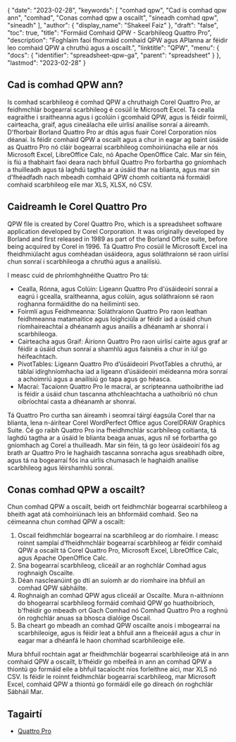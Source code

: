 {
  "date": "2023-02-28",
  "keywords": [
"comhad qpw",
"Cad is comhad qpw ann",
"comhad",
"Conas comhad qpw a oscailt",
"síneadh comhad qpw",
"síneadh"
],
  "author": {
    "display_name": "Shakeel Faiz"
},
  "draft": "false",
  "toc": true,
  "title": "Formáid Comhaid QPW - Scarbhileog Quattro Pro",
  "description": "Foghlaim faoi fhormáid comhaid QPW agus APIanna ar féidir leo comhaid QPW a chruthú agus a oscailt.",
  "linktitle": "QPW",
  "menu": {
    "docs": {
      "identifier": "spreadsheet-qpw-ga",
      "parent": "spreadsheet"
}
},
  "lastmod": "2023-02-28"
}

## Cad is comhad QPW ann?

Is comhad scarbhileog é comhad QPW a chruthaigh Corel Quattro Pro, ar feidhmchlár bogearraí scarbhileog é cosúil le Microsoft Excel. Tá cealla eagraithe i sraitheanna agus i gcolúin i gcomhaid QPW, agus is féidir foirmlí, cairteacha, graif, agus cineálacha eile uirlisí anailíse sonraí a áireamh. D'fhorbair Borland Quattro Pro ar dtús agus fuair Corel Corporation níos déanaí. Is féidir comhaid QPW a oscailt agus a chur in eagar ag baint úsáide as Quattro Pro nó cláir bogearraí scarbhileog comhoiriúnacha eile ar nós Microsoft Excel, LibreOffice Calc, nó Apache OpenOffice Calc. Mar sin féin, is fiú a thabhairt faoi deara nach bhfuil Quattro Pro forbartha go gníomhach a thuilleadh agus tá laghdú tagtha ar a úsáid thar na blianta, agus mar sin d'fhéadfadh nach mbeadh comhaid QPW chomh coitianta ná formáidí comhaid scarbhileog eile mar XLS, XLSX, nó CSV.

## Caidreamh le Corel Quattro Pro

QPW file is created by Corel Quattro Pro, which is a spreadsheet software application developed by Corel Corporation. It was originally developed by Borland and first released in 1989 as part of the Borland Office suite, before being acquired by Corel in 1996. Tá Quattro Pro cosúil le Microsoft Excel ina fheidhmiúlacht agus comhéadan úsáideora, agus soláthraíonn sé raon uirlisí chun sonraí i scarbhileoga a chruthú agus a anailísiú.

I measc cuid de phríomhghnéithe Quattro Pro tá:

- Cealla, Rónna, agus Colúin: Ligeann Quattro Pro d'úsáideoirí sonraí a eagrú i gcealla, sraitheanna, agus colúin, agus soláthraíonn sé raon roghanna formáidithe do na heilimintí seo.
- Foirmlí agus Feidhmeanna: Soláthraíonn Quattro Pro raon leathan feidhmeanna matamaitice agus loighciúla ar féidir iad a úsáid chun ríomhaireachtaí a dhéanamh agus anailís a dhéanamh ar shonraí i scarbhileoga.
- Cairteacha agus Graif: Áiríonn Quattro Pro raon uirlisí cairte agus graf ar féidir a úsáid chun sonraí a shamhlú agus faisnéis a chur in iúl go héifeachtach.
- PivotTables: Ligeann Quattro Pro d’úsáideoirí PivotTables a chruthú, ar táblaí idirghníomhacha iad a ligeann d’úsáideoirí méideanna móra sonraí a achoimriú agus a anailísiú go tapa agus go héasca.
- Macraí: Tacaíonn Quattro Pro le macraí, ar scripteanna uathoibrithe iad is féidir a úsáid chun tascanna athchleachtacha a uathoibriú nó chun oibríochtaí casta a dhéanamh ar shonraí.

Tá Quattro Pro curtha san áireamh i seomraí táirgí éagsúla Corel thar na blianta, lena n-áirítear Corel WordPerfect Office agus CorelDRAW Graphics Suite. Cé go raibh Quattro Pro ina fheidhmchlár scarbhileog coitianta, tá laghdú tagtha ar a úsáid le blianta beaga anuas, agus níl sé forbartha go gníomhach ag Corel a thuilleadh. Mar sin féin, tá go leor úsáideoirí fós ag brath ar Quattro Pro le haghaidh tascanna sonracha agus sreabhadh oibre, agus tá na bogearraí fós ina uirlis chumasach le haghaidh anailíse scarbhileog agus léirshamhlú sonraí.

## Conas comhad QPW a oscailt?

Chun comhad QPW a oscailt, beidh ort feidhmchlár bogearraí scarbhileog a bheith agat atá comhoiriúnach leis an bhformáid comhaid. Seo na céimeanna chun comhad QPW a oscailt:

1. Oscail feidhmchlár bogearraí na scarbhileog ar do ríomhaire. I measc roinnt samplaí d’fheidhmchláir bogearraí scarbhileog ar féidir comhaid QPW a oscailt tá Corel Quattro Pro, Microsoft Excel, LibreOffice Calc, agus Apache OpenOffice Calc.
2. Sna bogearraí scarbhileog, cliceáil ar an roghchlár Comhad agus roghnaigh Oscailte.
3. Déan nascleanúint go dtí an suíomh ar do ríomhaire ina bhfuil an comhad QPW sábháilte.
4. Roghnaigh an comhad QPW agus cliceáil ar Oscailte. Mura n-aithníonn do bhogearraí scarbhileog formáid comhaid QPW go huathoibríoch, b'fhéidir go mbeadh ort Gach Comhad nó Comhad Quattro Pro a roghnú ón roghchlár anuas sa bhosca dialóige Oscail.
5. Ba cheart go mbeadh an comhad QPW oscailte anois i mbogearraí na scarbhileoige, agus is féidir leat a bhfuil ann a fheiceáil agus a chur in eagar mar a dhéanfá le haon chomhad scarbhileoige eile.

Mura bhfuil rochtain agat ar fheidhmchlár bogearraí scarbhileoige atá in ann comhaid QPW a oscailt, b’fhéidir go mbeifeá in ann an comhad QPW a thiontú go formáid eile a bhfuil tacaíocht níos forleithne aici, mar XLS nó CSV. Is féidir le roinnt feidhmchlár bogearraí scarbhileog, mar Microsoft Excel, comhaid QPW a thiontú go formáidí eile go díreach ón roghchlár Sábháil Mar.

## Tagairtí
* [Quattro Pro](https://en.wikipedia.org/wiki/Quattro_Pro)
